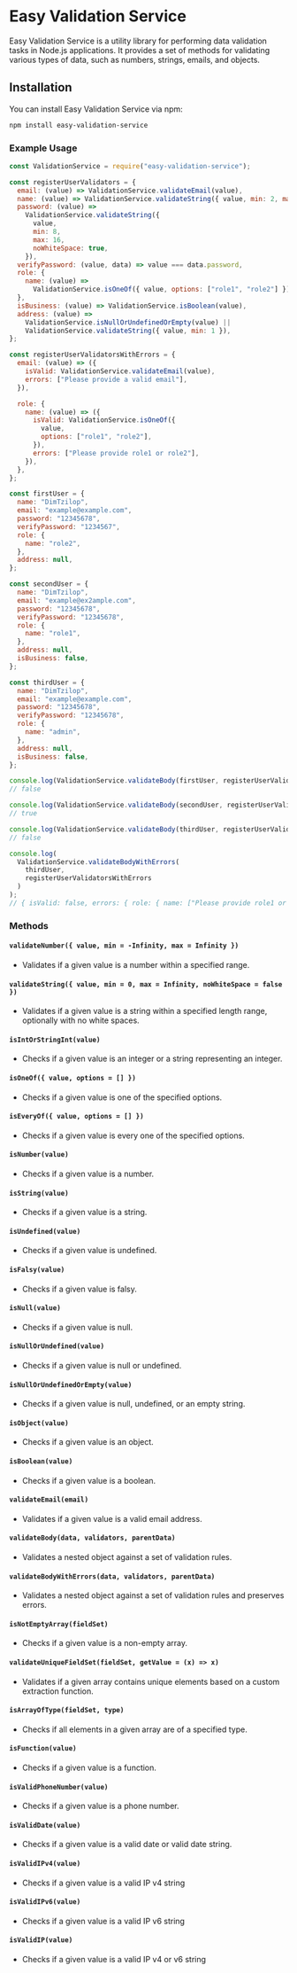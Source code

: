 # Easy Validation Service

Easy Validation Service is a utility library for performing data validation tasks in Node.js applications. It provides a set of methods for validating various types of data, such as numbers, strings, emails, and objects.

## Installation

You can install Easy Validation Service via npm:

```bash
npm install easy-validation-service
```

### Example Usage

```javascript
const ValidationService = require("easy-validation-service");

const registerUserValidators = {
  email: (value) => ValidationService.validateEmail(value),
  name: (value) => ValidationService.validateString({ value, min: 2, max: 25 }),
  password: (value) =>
    ValidationService.validateString({
      value,
      min: 8,
      max: 16,
      noWhiteSpace: true,
    }),
  verifyPassword: (value, data) => value === data.password,
  role: {
    name: (value) =>
      ValidationService.isOneOf({ value, options: ["role1", "role2"] }),
  },
  isBusiness: (value) => ValidationService.isBoolean(value),
  address: (value) =>
    ValidationService.isNullOrUndefinedOrEmpty(value) ||
    ValidationService.validateString({ value, min: 1 }),
};

const registerUserValidatorsWithErrors = {
  email: (value) => ({
    isValid: ValidationService.validateEmail(value),
    errors: ["Please provide a valid email"],
  }),

  role: {
    name: (value) => ({
      isValid: ValidationService.isOneOf({
        value,
        options: ["role1", "role2"],
      }),
      errors: ["Please provide role1 or role2"],
    }),
  },
};

const firstUser = {
  name: "DimTzilop",
  email: "example@example.com",
  password: "12345678",
  verifyPassword: "1234567",
  role: {
    name: "role2",
  },
  address: null,
};

const secondUser = {
  name: "DimTzilop",
  email: "example@ex2ample.com",
  password: "12345678",
  verifyPassword: "12345678",
  role: {
    name: "role1",
  },
  address: null,
  isBusiness: false,
};

const thirdUser = {
  name: "DimTzilop",
  email: "example@example.com",
  password: "12345678",
  verifyPassword: "12345678",
  role: {
    name: "admin",
  },
  address: null,
  isBusiness: false,
};

console.log(ValidationService.validateBody(firstUser, registerUserValidators));
// false

console.log(ValidationService.validateBody(secondUser, registerUserValidators));
// true

console.log(ValidationService.validateBody(thirdUser, registerUserValidators));
// false

console.log(
  ValidationService.validateBodyWithErrors(
    thirdUser,
    registerUserValidatorsWithErrors
  )
);
// { isValid: false, errors: { role: { name: ["Please provide role1 or role2"] } } }
```

### Methods

#### `validateNumber({ value, min = -Infinity, max = Infinity })`

- Validates if a given value is a number within a specified range.

#### `validateString({ value, min = 0, max = Infinity, noWhiteSpace = false })`

- Validates if a given value is a string within a specified length range, optionally with no white spaces.

#### `isIntOrStringInt(value)`

- Checks if a given value is an integer or a string representing an integer.

#### `isOneOf({ value, options = [] })`

- Checks if a given value is one of the specified options.

#### `isEveryOf({ value, options = [] })`

- Checks if a given value is every one of the specified options.

#### `isNumber(value)`

- Checks if a given value is a number.

#### `isString(value)`

- Checks if a given value is a string.

#### `isUndefined(value)`

- Checks if a given value is undefined.

#### `isFalsy(value)`

- Checks if a given value is falsy.

#### `isNull(value)`

- Checks if a given value is null.

#### `isNullOrUndefined(value)`

- Checks if a given value is null or undefined.

#### `isNullOrUndefinedOrEmpty(value)`

- Checks if a given value is null, undefined, or an empty string.

#### `isObject(value)`

- Checks if a given value is an object.

#### `isBoolean(value)`

- Checks if a given value is a boolean.

#### `validateEmail(email)`

- Validates if a given value is a valid email address.

#### `validateBody(data, validators, parentData)`

- Validates a nested object against a set of validation rules.

#### `validateBodyWithErrors(data, validators, parentData)`

- Validates a nested object against a set of validation rules and preserves errors.

#### `isNotEmptyArray(fieldSet)`

- Checks if a given value is a non-empty array.

#### `validateUniqueFieldSet(fieldSet, getValue = (x) => x)`

- Validates if a given array contains unique elements based on a custom extraction function.

#### `isArrayOfType(fieldSet, type)`

- Checks if all elements in a given array are of a specified type.

#### `isFunction(value)`

- Checks if a given value is a function.

#### `isValidPhoneNumber(value)`

- Checks if a given value is a phone number.

#### `isValidDate(value)`

- Checks if a given value is a valid date or valid date string.

#### `isValidIPv4(value)`

- Checks if a given value is a valid IP v4 string

#### `isValidIPv6(value)`

- Checks if a given value is a valid IP v6 string

#### `isValidIP(value)`

- Checks if a given value is a valid IP v4 or v6 string
